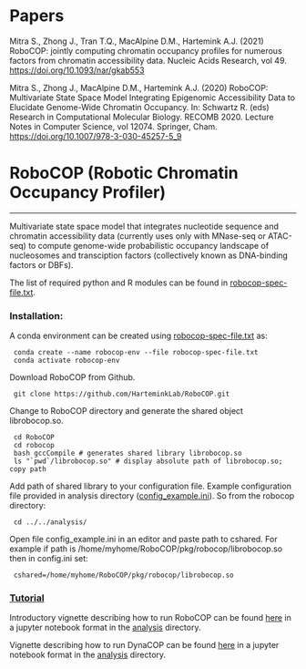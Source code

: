 # Papers

Mitra S., Zhong J., Tran T.Q., MacAlpine D.M., Hartemink A.J. (2021)
RoboCOP: jointly computing chromatin occupancy profiles for numerous
factors from chromatin accessibility data. Nucleic Acids Research, vol 49. https://doi.org/10.1093/nar/gkab553  

Mitra S., Zhong J., MacAlpine D.M., Hartemink A.J. (2020) RoboCOP: Multivariate State Space Model Integrating Epigenomic Accessibility Data to Elucidate Genome-Wide Chromatin Occupancy. In: Schwartz R. (eds) Research in Computational Molecular Biology. RECOMB 2020. Lecture Notes in Computer Science, vol 12074. Springer, Cham.  https://doi.org/10.1007/978-3-030-45257-5_9

# RoboCOP (Robotic Chromatin Occupancy Profiler)
---------------------------------------------------------------------------
Multivariate state space model that integrates nucleotide sequence and
chromatin accessibility data (currently uses only with MNase-seq or ATAC-seq) to
compute genome-wide probabilistic occupancy landscape of nucleosomes and
transciption factors (collectively known as DNA-binding factors or DBFs).

The list of required python and R modules can be found in [robocop-spec-file.txt](https://github.com/HarteminkLab/RoboCOP/blob/master/robocop-spec-file.txt).

### Installation:

A conda environment can be created using [robocop-spec-file.txt](https://github.com/HarteminkLab/RoboCOP/blob/master/robocop-spec-file.txt) as:

```
 conda create --name robocop-env --file robocop-spec-file.txt
 conda activate robocop-env
```

Download RoboCOP from Github.

```
 git clone https://github.com/HarteminkLab/RoboCOP.git
```

Change to RoboCOP directory and generate the shared object librobocop.so.

```
 cd RoboCOP
 cd robocop
 bash gccCompile # generates shared library librobocop.so
 ls "`pwd`/librobocop.so" # display absolute path of librobocop.so; copy path
```

Add path of shared library to your configuration file. Example
configuration file provided in analysis directory ([config_example.ini](https://github.com/HarteminkLab/RoboCOP/blob/master/analysis/config_example.ini)). So from the robocop
directory:

```
 cd ../../analysis/
```

Open file config_example.ini in an editor and paste path to cshared. For example if
path is /home/myhome/RoboCOP/pkg/robocop/librobocop.so then in config.ini set:

```
 cshared=/home/myhome/RoboCOP/pkg/robocop/librobocop.so
```

### [Tutorial](https://github.com/HarteminkLab/RoboCOP/blob/master/analysis/example_robocop.ipynb)

Introductory vignette describing how to run RoboCOP can be found
[here](https://github.com/HarteminkLab/RoboCOP/blob/master/analysis/example_robocop.ipynb)
in a
jupyter notebook format in the [analysis](https://github.com/HarteminkLab/RoboCOP/tree/master/analysis) directory.

Vignette describing how to run DynaCOP can be found [here](https://github.com/HarteminkLab/RoboCOP/blob/master/analysis/example_dynacop_cli.ipynb) in a jupyter
notebook format in the [analysis](https://github.com/HarteminkLab/RoboCOP/tree/master/analysis) directory.
